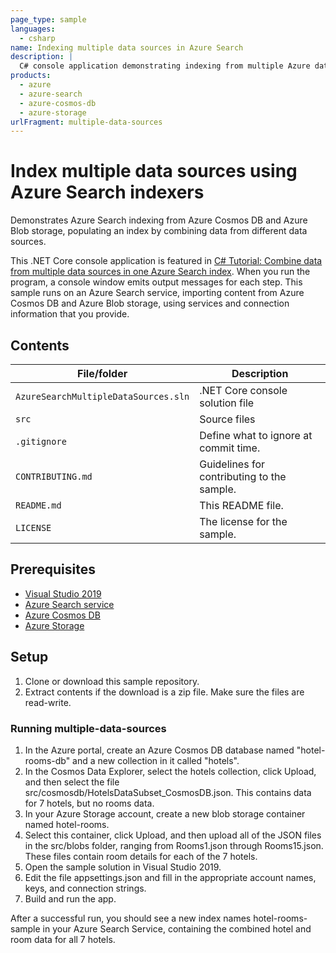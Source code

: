 ```yaml
---
page_type: sample
languages:
  - csharp
name: Indexing multiple data sources in Azure Search
description: |
  C# console application demonstrating indexing from multiple Azure data sources, including Cosmos DB and Blob storage.
products:
  - azure
  - azure-search
  - azure-cosmos-db
  - azure-storage
urlFragment: multiple-data-sources
---
```


# Index multiple data sources using Azure Search indexers

Demonstrates Azure Search indexing from Azure Cosmos DB and Azure Blob storage, populating an index by combining data from different data sources.

This .NET Core console application is featured in [C# Tutorial: Combine data from multiple data sources in one Azure Search index](https://docs.microsoft.com/azure/search/tutorial-multiple-data-sources). When you run the program, a console window emits output messages for each step. This sample runs on an Azure Search service, importing content from Azure Cosmos DB and Azure Blob storage, using services and connection information that you provide.

## Contents

| File/folder | Description |
|-------------|-------------|
| `AzureSearchMultipleDataSources.sln`       | .NET Core console solution file |
| `src`       | Source files |
| `.gitignore` | Define what to ignore at commit time. |
| `CONTRIBUTING.md` | Guidelines for contributing to the sample. |
| `README.md` | This README file. |
| `LICENSE`   | The license for the sample. |

## Prerequisites

- [Visual Studio 2019](https://visualstudio.microsoft.com/downloads/)
- [Azure Search service](https://docs.microsoft.com/azure/search/search-create-service-portal)
- [Azure Cosmos DB](https://docs.microsoft.com/azure/cosmos-db/create-cosmosdb-resources-portal)
- [Azure Storage](https://docs.microsoft.com/azure/storage/common/storage-quickstart-create-account)

## Setup

1. Clone or download this sample repository.
1. Extract contents if the download is a zip file. Make sure the files are read-write.

### Running multiple-data-sources

1. In the Azure portal, create an Azure Cosmos DB database named "hotel-rooms-db" and a new collection in it called "hotels". 
1. In the Cosmos Data Explorer, select the hotels collection, click Upload, and then select the file src/cosmosdb/HotelsDataSubset_CosmosDB.json. This contains data for 7 hotels, but no rooms data.
1. In your Azure Storage account, create a new blob storage container named hotel-rooms. 
1. Select this container, click Upload, and then upload all of the JSON files in the src/blobs folder, ranging from Rooms1.json through Rooms15.json. These files contain room details for each of the 7 hotels.
1. Open the sample solution in Visual Studio 2019.
1. Edit the file appsettings.json and fill in the appropriate account names, keys, and connection strings.
1. Build and run the app. 

After a successful run, you should see a new index names hotel-rooms-sample in your Azure Search Service, containing the combined hotel and room data for all 7 hotels.
